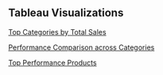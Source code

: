 ## Tableau Visualizations
[Top Categories by Total Sales](https://github.com/tosin-e/tosin-e/blob/main/Top%20Categories%20of%20the%20most%20Total%20Sales.png)

[Performance Comparison across Categories](https://github.com/tosin-e/tosin-e/blob/main/Peformance%20Comparison%20Across%20Total%20Sales.png)

[Top Performance Products](https://github.com/tosin-e/tosin-e/blob/main/Peformance%20Comparison%20Across%20Total%20Sales.png)
